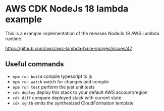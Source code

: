 # AWS CDK NodeJs 18 lambda example

This is a example implementation of the releases NodeJs 18 AWS Lambda runtime.

https://github.com/aws/aws-lambda-base-images/issues/47

## Useful commands

- `npm run build` compile typescript to js
- `npm run watch` watch for changes and compile
- `npm run test` perform the jest unit tests
- `cdk deploy` deploy this stack to your default AWS account/region
- `cdk diff` compare deployed stack with current state
- `cdk synth` emits the synthesized CloudFormation template
